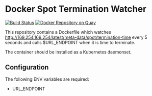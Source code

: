 # Docker Spot Termination Watcher

[![Build Status](https://travis-ci.org/ausnimbus/docker-terminationwatcher.svg?branch=master)](https://travis-ci.org/ausnimbus/docker-terminationwatcher)
[![Docker Repository on Quay](https://quay.io/repository/ausnimbus/terminationwatcher/status "Docker Repository on Quay")](https://quay.io/repository/ausnimbus/terminationwatcher)

This repository contains a Dockerfile which watches http://169.254.169.254/latest/meta-data/spot/termination-time
every 5 seconds and calls $URL_ENDPOINT when it is time to terminate.

The container should be installed as a Kubernetes daemonset.

## Configuration

The following ENV variables are required:

- URL_ENDPOINT
